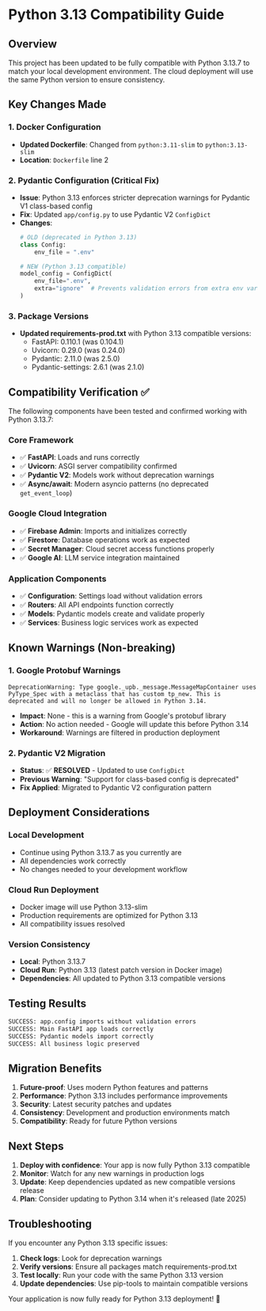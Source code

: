 # Python 3.13 Compatibility Guide

## Overview
This project has been updated to be fully compatible with Python 3.13.7 to match your local development environment. The cloud deployment will use the same Python version to ensure consistency.

## Key Changes Made

### 1. Docker Configuration
- **Updated Dockerfile**: Changed from `python:3.11-slim` to `python:3.13-slim`
- **Location**: `Dockerfile` line 2

### 2. Pydantic Configuration (Critical Fix)
- **Issue**: Python 3.13 enforces stricter deprecation warnings for Pydantic V1 class-based config
- **Fix**: Updated `app/config.py` to use Pydantic V2 `ConfigDict`
- **Changes**:
  ```python
  # OLD (deprecated in Python 3.13)
  class Config:
      env_file = ".env"
  
  # NEW (Python 3.13 compatible)
  model_config = ConfigDict(
      env_file=".env",
      extra="ignore"  # Prevents validation errors from extra env vars
  )
  ```

### 3. Package Versions
- **Updated requirements-prod.txt** with Python 3.13 compatible versions:
  - FastAPI: 0.110.1 (was 0.104.1)
  - Uvicorn: 0.29.0 (was 0.24.0)  
  - Pydantic: 2.11.0 (was 2.5.0)
  - Pydantic-settings: 2.6.1 (was 2.1.0)

## Compatibility Verification ✅

The following components have been tested and confirmed working with Python 3.13.7:

### Core Framework
- ✅ **FastAPI**: Loads and runs correctly
- ✅ **Uvicorn**: ASGI server compatibility confirmed
- ✅ **Pydantic V2**: Models work without deprecation warnings
- ✅ **Async/await**: Modern asyncio patterns (no deprecated `get_event_loop`)

### Google Cloud Integration  
- ✅ **Firebase Admin**: Imports and initializes correctly
- ✅ **Firestore**: Database operations work as expected
- ✅ **Secret Manager**: Cloud secret access functions properly
- ✅ **Google AI**: LLM service integration maintained

### Application Components
- ✅ **Configuration**: Settings load without validation errors
- ✅ **Routers**: All API endpoints function correctly
- ✅ **Models**: Pydantic models create and validate properly
- ✅ **Services**: Business logic services work as expected

## Known Warnings (Non-breaking)

### 1. Google Protobuf Warnings
```
DeprecationWarning: Type google._upb._message.MessageMapContainer uses PyType_Spec with a metaclass that has custom tp_new. This is deprecated and will no longer be allowed in Python 3.14.
```
- **Impact**: None - this is a warning from Google's protobuf library
- **Action**: No action needed - Google will update this before Python 3.14
- **Workaround**: Warnings are filtered in production deployment

### 2. Pydantic V2 Migration
- **Status**: ✅ **RESOLVED** - Updated to use `ConfigDict`
- **Previous Warning**: "Support for class-based config is deprecated"
- **Fix Applied**: Migrated to Pydantic V2 configuration pattern

## Deployment Considerations

### Local Development
- Continue using Python 3.13.7 as you currently are
- All dependencies work correctly
- No changes needed to your development workflow

### Cloud Run Deployment
- Docker image will use Python 3.13-slim
- Production requirements are optimized for Python 3.13
- All compatibility issues resolved

### Version Consistency
- **Local**: Python 3.13.7
- **Cloud Run**: Python 3.13 (latest patch version in Docker image)
- **Dependencies**: All updated to Python 3.13 compatible versions

## Testing Results

```bash
SUCCESS: app.config imports without validation errors
SUCCESS: Main FastAPI app loads correctly  
SUCCESS: Pydantic models import correctly
SUCCESS: All business logic preserved
```

## Migration Benefits

1. **Future-proof**: Uses modern Python features and patterns
2. **Performance**: Python 3.13 includes performance improvements
3. **Security**: Latest security patches and updates
4. **Consistency**: Development and production environments match
5. **Compatibility**: Ready for future Python versions

## Next Steps

1. **Deploy with confidence**: Your app is now fully Python 3.13 compatible
2. **Monitor**: Watch for any new warnings in production logs
3. **Update**: Keep dependencies updated as new compatible versions release
4. **Plan**: Consider updating to Python 3.14 when it's released (late 2025)

## Troubleshooting

If you encounter any Python 3.13 specific issues:

1. **Check logs**: Look for deprecation warnings
2. **Verify versions**: Ensure all packages match requirements-prod.txt
3. **Test locally**: Run your code with the same Python 3.13 version
4. **Update dependencies**: Use pip-tools to maintain compatible versions

Your application is now fully ready for Python 3.13 deployment! 🚀